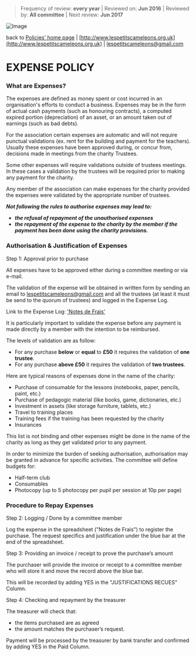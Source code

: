 > Frequency of review: **every year** | Reviewed on: **Jun 2016** | Reviewed by: **All committee** | Next review: **Jun 2017**

![Image](http://lespetitscameleons.org.uk/wp-content/uploads/2015/06/PCam-logo.png)

back to [Policies' home page](HOME.md) | [http://www.lespetitscameleons.org.uk](http://www.lespetitscameleons.org.uk) | [lespetitscameleons@gmail.com](mailto:lespetitscameleons@gmail.com)

# EXPENSE POLICY

### What are Expenses?

The expenses are defined as money spent or cost incurred in an organisation's efforts to conduct a business. Expenses may be in the form of actual cash payments (such as honouring contracts), a computed expired portion (depreciation) of an asset, or an amount taken out of earnings (such as bad debts). 

For the association certain expenses are automatic and will not require punctual validations (ex. rent for the building and payment for the teachers). Usually these expenses have been approved during, or concur from, decisions made in meetings from the charity Trustees. 

Some other expenses will require validations outside of trustees meetings. In these cases a validation by the trustees will be required prior to making any payment for the charity. 

Any member of the association can make expenses for the charity provided the expenses were validated by the appropriate number of trustees.

**_Not following the rules to authorise expenses may lead to:_**

* **_the refusal of repayment of the unauthorised expenses_**
* **_the repayment of the expense to the charity by the member if the payment has been done using the charity provisions._**

### Authorisation & Justification of Expenses

Step 1: Approval prior to purchase

All expenses have to be approved either during a committee meeting or via e-mail.

The validation of the expense will be obtained in written form by sending an email to [lespetitscameleons@gmail.com](mailto:lespetitscameleons@gmail.com) and all the trustees (at least it must be send to the quorum of trustees) and logged in the Expense Log.

Link to the Expense Log: ['Notes de Frais'](https://docs.google.com/spreadsheets/d/15tJn4ADAxJffRjziHNrPTmqhvkIlHNG6-aibTAwlFzQ/edit?usp=sharing)

It is particularly important to validate the expense before any payment is made directly by a member with the intention to be reimbursed.

The levels of validation are as follow:

* For any purchase **below** or **equal** to **£50** it requires the validation of **one trustee**. 
* For any purchase **above £50** it requires the validation of **two trustees**.

Here are typical reasons of expenses done in the name of the charity:

* Purchase of consumable for the lessons (notebooks, paper, pencils, paint, etc.)
* Purchase of pedagogic material (like books, game, dictionaries, etc.)
* Investment in assets (like storage furniture, tablets, etc.)  
* Travel to training places 
* Training fees if the training has been requested by the charity
* Insurances

This list is not binding and other expenses might be done in the name of the charity as long as they get validated prior to any payment.

In order to minimize the burden of seeking authorisation, authorisation may be granted in advance for specific activities. The committee will define budgets for:

* Half-term club
* Consumables
* Photocopy (up to 5 photocopy per pupil per session at 10p per page)

### Procedure to Repay Expenses

Step 2: Logging / Done by a committee member

Log the expense in the spreadsheet ("Notes de Frais") to register the purchase. The request specifics and justification under the blue bar at the end of the spreadsheet.

Step 3: Providing an invoice  / receipt to prove the purchase’s amount

The purchaser will provide the invoice or receipt to a committee member who will store it and move the record above the blue bar.

This will be recorded by adding YES in the "JUSTIFICATIONS RECUES" Column.

Step 4: Checking and repayment by the treasurer

The treasurer will check that:

* the items purchased are as agreed
* the amount matches the purchaser’s request. 

Payment will be processed by the treasurer by bank transfer and confirmed by adding YES in the Paid Column.

